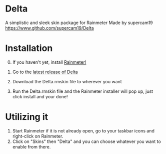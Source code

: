 # Delta
 A simplistic and sleek skin package for Rainmeter
 Made by supercam19
 https://www.github.com/supercam19/Delta
 
 # Installation
 
 0. If you haven't yet, install [Rainmeter!](https://www.rainmeter.net/)
 
1. Go to the [latest release of Delta](https://github.com/supercam19/Delta/releases)
2. Download the Delta.rmskin file to wherever you want
3. Run the Delta.rmskin file and the Rainmeter installer will pop up, just click install and your done!

# Utilizing it

1. Start Rainmeter if it is not already open, go to your taskbar icons and right-click on Rainmeter.
2. Click on "Skins" then "Delta" and you can choose whatever you want to enable from there.
